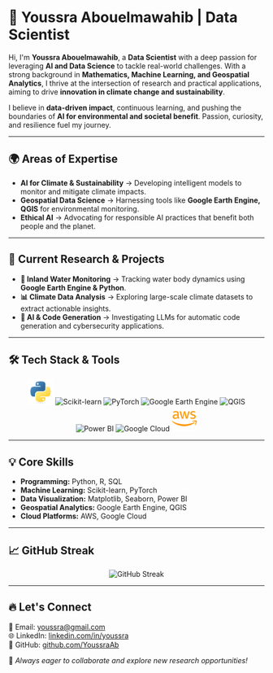 # 🚀 Youssra Abouelmawahib | Data Scientist

Hi, I'm **Youssra Abouelmawahib**, a **Data Scientist** with a deep passion for leveraging **AI and Data Science** to tackle real-world challenges. With a strong background in **Mathematics, Machine Learning, and Geospatial Analytics**, I thrive at the intersection of research and practical applications, aiming to drive **innovation in climate change and sustainability**.

I believe in **data-driven impact**, continuous learning, and pushing the boundaries of **AI for environmental and societal benefit**. Passion, curiosity, and resilience fuel my journey.

---

## 🌍 Areas of Expertise
- **AI for Climate & Sustainability** → Developing intelligent models to monitor and mitigate climate impacts.
- **Geospatial Data Science** → Harnessing tools like **Google Earth Engine, QGIS** for environmental monitoring.
- **Ethical AI** → Advocating for responsible AI practices that benefit both people and the planet.

---

## 🔬 Current Research & Projects
- **🌊 Inland Water Monitoring** → Tracking water body dynamics using **Google Earth Engine & Python**.
- **📊 Climate Data Analysis** → Exploring large-scale climate datasets to extract actionable insights.
- **🤖 AI & Code Generation** → Investigating LLMs for automatic code generation and cybersecurity applications.

---

## 🛠️ Tech Stack & Tools

<p align="center">
  <img src="https://raw.githubusercontent.com/devicons/devicon/master/icons/python/python-original.svg" alt="Python" width="50" height="50"/>
  <img src="https://upload.wikimedia.org/wikipedia/commons/0/05/Scikit_learn_logo_small.svg" alt="Scikit-learn" width="50" height="50"/>
  <img src="https://upload.wikimedia.org/wikipedia/commons/1/10/PyTorch_logo_icon.svg" alt="PyTorch" width="50" height="50"/>
  <img src="https://b.thumbs.redditmedia.com/X9PQAO7ZF1oj5ZxFmgWBFHP-xzqHlRJoUxnzBno2jcA.png" alt="Google Earth Engine" width="50" height="50"/>
  <img src="https://www.qgis.org/img/logosign.svg" alt="QGIS" width="50" height="50"/>
  <img src="https://upload.wikimedia.org/wikipedia/commons/c/cf/New_Power_BI_Logo.svg" alt="Power BI" width="50" height="50"/>
  <img src="https://cdn.jsdelivr.net/gh/devicons/devicon/icons/googlecloud/googlecloud-original.svg" alt="Google Cloud" width="50" height="50"/>
  <img src="https://github.com/devicons/devicon/blob/master/icons/amazonwebservices/amazonwebservices-plain-wordmark.svg" alt="AWS" width="50" height="50"/>
</p>

---

## 💡 Core Skills
- **Programming:** Python, R, SQL
- **Machine Learning:** Scikit-learn, PyTorch
- **Data Visualization:** Matplotlib, Seaborn, Power BI
- **Geospatial Analytics:** Google Earth Engine, QGIS
- **Cloud Platforms:** AWS, Google Cloud

---

## 📈 GitHub Streak
<p align="center">
  <img src="https://github-readme-streak-stats.herokuapp.com/?user=Youssra1999&theme=dark" alt="GitHub Streak"/>
</p>

---

## 🔥 Let's Connect
📧 Email: [youssra@gmail.com](mailto:youssra.abouelmawahib.19999@gmail.com)  
🌐 LinkedIn: [linkedin.com/in/youssra](https://www.linkedin.com/in/youssra-a-263509326/)  
🔗 GitHub: [github.com/YoussraAb](https://github.com/Youssra1999)

🚀 *Always eager to collaborate and explore new research opportunities!*
